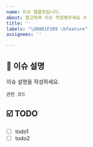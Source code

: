 ```yaml
---
name: 이슈 템플릿입니다.
about: 참고하여 이슈 작성해주세요 ㅎ
title: ''
labels: "\U0001F389 \bfeature"
assignees: ''

---
```


## 📝 이슈 설명

이슈 설명을 작성하세요.

```
관련 코드
```

## ☑️ TODO

- [ ] todo1
- [ ] todo2
